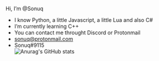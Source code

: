 Hi, I’m @Sonuq

- I know Python, a little Javascript, a little Lua and also C#
- I’m currently learning C++ 
- You can contact me throught Discord or Protonmail
-  sonuq@protonmail.com
-  Sonuq#9115   
![Anurag's GitHub stats](https://github-readme-stats.vercel.app/api?username=Sonuq&show_icons=true&theme=tokyonight)
<!---
Sonuq/Sonuq is a ✨ special ✨ repository because its `README.md` (this file) appears on your GitHub profile.
You can click the Preview link to take a look at your changes.
--->
